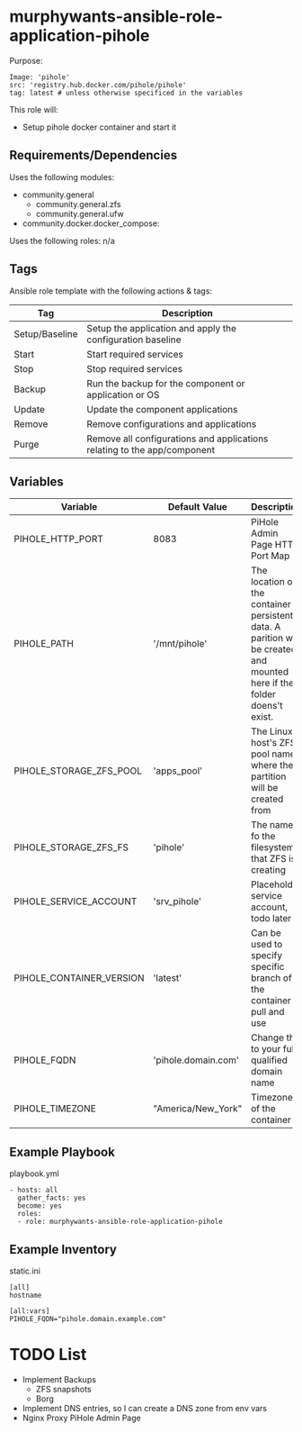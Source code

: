# murphywants-ansible-role-application-pihole

Purpose:

```
Image: 'pihole'
src: 'registry.hub.docker.com/pihole/pihole'
tag: latest # unless otherwise specificed in the variables
```

This role will:
- Setup pihole docker container and start it

## Requirements/Dependencies
Uses the following modules:
- community.general
  - community.general.zfs
  - community.general.ufw
- community.docker.docker_compose:

Uses the following roles:
n/a

## Tags
Ansible role template with the following actions & tags:

Tag | Description
--- | ---
Setup/Baseline | Setup the application and apply the configuration baseline
Start | Start required services
Stop | Stop required services
Backup | Run the backup for the component or application or OS
Update | Update the component applications
Remove | Remove configurations and applications
Purge | Remove all configurations and applications relating to the app/component

## Variables
Variable | Default Value | Description
---|---|---
PIHOLE_HTTP_PORT | 8083 | PiHole Admin Page HTTP Port Map
PIHOLE_PATH | '/mnt/pihole' | The location of the container persistent data. A parition will be created and mounted here if the folder doens't exist. 
PIHOLE_STORAGE_ZFS_POOL | 'apps_pool' | The Linux host's ZFS pool name, where the partition will be created from
PIHOLE_STORAGE_ZFS_FS | 'pihole' | The name fo the filesystem that ZFS is creating
PIHOLE_SERVICE_ACCOUNT | 'srv_pihole' | Placeholder service account, todo later
PIHOLE_CONTAINER_VERSION | 'latest' | Can be used to specify specific branch of the container to pull and use
PIHOLE_FQDN | 'pihole.domain.com' | Change this to your fully qualified domain name
PIHOLE_TIMEZONE | "America/New_York" | Timezone of the container


## Example Playbook

playbook.yml
```
- hosts: all 
  gather_facts: yes
  become: yes
  roles:
  - role: murphywants-ansible-role-application-pihole
```

## Example Inventory

static.ini
```
[all]
hostname

[all:vars]
PIHOLE_FQDN="pihole.domain.example.com"
```

# TODO List
- Implement Backups
  - ZFS snapshots
  - Borg
- Implement DNS entries, so I can create a DNS zone from env vars
- Nginx Proxy PiHole Admin Page
